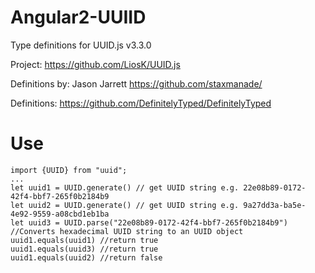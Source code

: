 # Angular2-UUIID

Type definitions for UUID.js v3.3.0

Project: https://github.com/LiosK/UUID.js

Definitions by: Jason Jarrett <https://github.com/staxmanade/>

Definitions: https://github.com/DefinitelyTyped/DefinitelyTyped

# Use
```
import {UUID} from "uuid";
...
let uuid1 = UUID.generate() // get UUID string e.g. 22e08b89-0172-42f4-bbf7-265f0b2184b9
let uuid2 = UUID.generate() // get UUID string e.g. 9a27dd3a-ba5e-4e92-9559-a08cbd1eb1ba
let uuid3 = UUID.parse("22e08b89-0172-42f4-bbf7-265f0b2184b9") //Converts hexadecimal UUID string to an UUID object
uuid1.equals(uuid1) //return true
uuid1.equals(uuid3) //return true
uuid1.equals(uuid2) //return false
```
